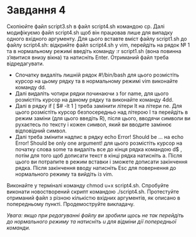 # Завдання 4

Скопіюйте файл script3.sh в файл script4.sh командою cp. Далі модифікуємо файл script4.sh щоб він працював лише для випадку одного вхідного аргументу. Для цього вставте вміст файлу script1.sh до файлу script4.sh: відкрийте файл script4.sh у vim, перейдіть на рядок № 1 та в нормальному режимі введіть команду :r script1.sh (вона повинна з’явитися внизу вікна) та натисніть Enter. Отриманий файл треба відредагувати.

* Спочатку видаліть лишній рядок #!/bin/bash для цього розмістіть курсор на цьому рядку та в нормальному режимі vim виконайте команду dd. 
* Далі видаліть чотири рядки починаючи з for name, для цього розмістіть курсор на даному рядку та виконайте команду 4dd. 
* Далі в рядку if [ $# -lt 1 ] треба замінити літери lt на літери ne. Для цього розмістіть курсор безпосередньо над літерою l та перейдіть в режим заміни (для цього введіть R), після цього, вводячи символи ви рухаєтесь по тексту і кожен символ, який ви вводите замінює відповідний символ. 
* Далі треба змінити надпис в рядку echo Error! Should be ... на echo Error! Should be only one argument! для цього розмістіть курсор на початку слова some та видаліть все до кінця рядка командою d$ , потім для того щоб дописати текст в кінці рядка натисніть a. Після цього ви потрапите в режим вставки і зможете дописати закінчення рядка. Після закінчення вводу натисніть Esc для повернення до нормального режиму та вийдіть із vim. 

Виконайте у терміналі команду chmod u+x script4.sh. Спробуйте виконати новостворений скрипт командою ./script4.sh. Протестуйте отриманий файл з різною кількістю вхідних аргументів, як описано в попередньому пункті. Продемоструйте викладачу.

*Увага: якщо при редагуванні файлу ви зробили щось не так перейдіть до нормального режиму та натисніть u для відміни дії попередньої команди.*
